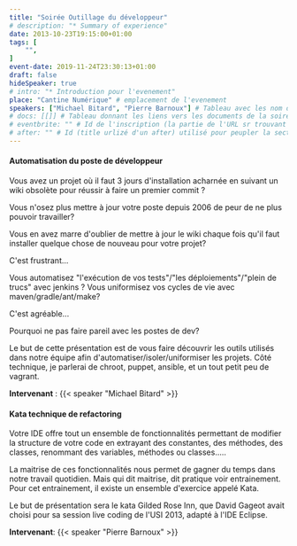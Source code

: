 ```yaml
---
title: "Soirée Outillage du développeur"
# description: "* Summary of experience"
date: 2013-10-23T19:15:00+01:00
tags: [
    "",
]
event-date: 2019-11-24T23:30:13+01:00
draft: false
hideSpeaker: true
# intro: "* Introduction pour l'evenement"
place: "Cantine Numérique" # emplacement de l'evenement
speakers: ["Michael Bitard", "Pierre Barnoux"] # Tableau avec les nom des speakers entre " et séparé par des , et doit être identique au titre du speaker enregistré !
# docs: [[]] # Tableau donnant les liens vers les documents de la soirée hors affiche - exemple : [["L'inauguration","http://toursjug.cloud.xwiki.com/xwiki/bin/download/Meetings/20080409/InaugurationToursJUG.pdf"], ["Unitils et Selenium","Unitils-Selenium.pdf"]]
# eventbrite: "" # Id de l'inscription (la partie de l'URL sr trouvant après https://www.eventbrite.fr/e/ )
# after: "" # Id (title urlizé d'un after) utilisé pour peupler la section after d'un evvent (exemple : apside-after-01)
---
```


#### Automatisation du poste de développeur

Vous avez un projet où il faut 3 jours d'installation acharnée en suivant un wiki obsolète pour réussir à faire un premier commit ?

Vous n'osez plus mettre à jour votre poste depuis 2006 de peur de ne plus pouvoir travailler?

Vous en avez marre d'oublier de mettre à jour le wiki chaque fois qu'il faut installer quelque chose de nouveau pour votre projet?

C'est frustrant...

Vous automatisez "l'exécution de vos tests"/"les déploiements"/"plein de trucs" avec jenkins ?
Vous uniformisez vos cycles de vie avec maven/gradle/ant/make?

C'est agréable...

Pourquoi ne pas faire pareil avec les postes de dev?

Le but de cette présentation est de vous faire découvrir les outils utilisés dans notre équipe afin d'automatiser/isoler/uniformiser les projets.
Côté technique, je parlerai de chroot, puppet, ansible, et un tout petit peu de vagrant.

**Intervenant** : {{< speaker "Michael Bitard" >}}

#### Kata technique de refactoring

Votre IDE offre tout un ensemble de fonctionnalités permettant de modifier la structure de votre code en extrayant des constantes, des méthodes, des classes, renommant des variables, méthodes ou classes.....

La maitrise de ces fonctionnalités nous permet de gagner du temps dans notre travail quotidien. Mais qui dit maitrise, dit pratique voir entrainement. Pour cet entrainement, il existe un ensemble d'exercice appelé Kata.

Le but de présentation sera le kata Gilded Rose Inn, que David Gageot avait choisi pour sa session live coding de l'USI 2013, adapté à l'IDE Eclipse.

**Intervenant**: {{< speaker "Pierre Barnoux" >}}
